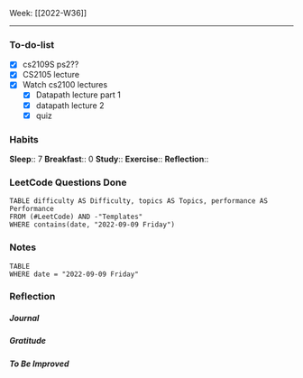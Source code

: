 Week: [[2022-W36]]
- - -
### To-do-list

- [x] cs2109S ps2??
- [x] CS2105 lecture
- [x] Watch cs2100 lectures
	- [x] Datapath lecture part 1
	- [x] datapath lecture 2
	- [x] quiz

### Habits
**Sleep**:: 7
**Breakfast**:: 0
**Study**:: 
**Exercise**:: 
**Reflection**:: 

### LeetCode Questions Done
```dataview
TABLE difficulty AS Difficulty, topics AS Topics, performance AS Performance
FROM (#LeetCode) AND -"Templates"
WHERE contains(date, "2022-09-09 Friday") 
```

### Notes
```dataview
TABLE
WHERE date = "2022-09-09 Friday"
```

### Reflection
##### Journal
##### Gratitude
##### To Be Improved